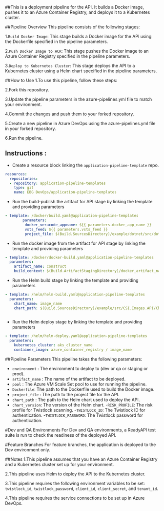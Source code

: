 ##This is a deployment pipeline for the API. It builds a Docker image, pushes it to an Azure Container Registry, and deploys it to a Kubernetes cluster.

##Pipeline Overview
This pipeline consists of the following stages:

1.`Build Docker Image`: This stage builds a Docker image for the API using the Dockerfile specified in the pipeline parameters.

2.`Push Docker Image to ACR`: This stage pushes the Docker image to an Azure Container Registry specified in the pipeline parameters.

3.`Deploy to Kubernetes Cluster`: This stage deploys the API to a Kubernetes cluster using a Helm chart specified in the pipeline parameters.


##How to Use
1.To use this pipeline, follow these steps:

2.Fork this repository.

3.Update the pipeline parameters in the azure-pipelines.yml file to match your environment.

4.Commit the changes and push them to your forked repository.

5.Create a new pipeline in Azure DevOps using the azure-pipelines.yml file in your forked repository.

6.Run the pipeline.

## Instructions :
- Create a resource block linking the `application-pipeline-template` repo.
```yaml
resources:
  repositories:
  - repository: application-pipeline-templates
    type: git
    name: EBG DevOps/application-pipeline-templates
```
- Run the build-publish the artifact for API stage by linking the template and providing parameters
```yaml
- template: /docker/build.yaml@application-pipeline-templates
        parameters:
         docker_veracode_appname: ${{ parameters.docker_app_name }}                            
         vsts_feed: ${{ parameters.vsts_feed }}
         project_file: $(Build.SourcesDirectory)/example/dotnet/src/dotnet-function-example.csproj
```
- Run the docker image from the artifact for API stage by linking the template and providing parameters
```yaml
- template: /docker/docker-build.yaml@application-pipeline-templates
  parameters:
    artifact_name: construct
    build_context: $(Build.ArtifactStagingDirectory)/docker_artifact_name
```
- Run the Helm build stage by linking the template and providing parameters
```yaml
- template: /helm/helm-build.yaml@application-pipeline-templates
  parameters:
    chart_name: image_name
    chart_path: $(Build.SourcesDirectory)/example/src/CSI.Images.API/Chart/Chart.yaml
           
```
- Run the Helm deploy stage by linking the template and providing parameters
```yaml
- template: /helm/helm-deploy.yaml@application-pipeline-templates
  parameters:
    kubernetes_cluster: aks_cluster_name
    container_image: azure_container_registry / image_name
```                    


##Pipeline Parameters
This pipeline takes the following parameters:

- `environment` : The environment to deploy to (dev or qa or staging or prod).
- `artifact_name` : The name of the artifact to be deployed.
- `pool` : The Azure VM Scale Set pool to use for running the pipeline.
- `Dockerfile`: The path to the Dockerfile used to build the Docker image.
- `project_file` : The path to the project file for the API.
- `chart_path` : The path to the Helm chart used to deploy the API.
- `chart_version`: The version of the Helm chart.
-`RISK_PROFILE`: The risk profile for Twistlock scanning.
-`TWISTLOCK_ID`: The Twistlock ID for authentication.
-`TWISTLOCK_PASSWORD`: The Twistlock password for authentication.


#Dev and QA Environments
For Dev and QA environments, a ReadyAPI test suite is run to check the readiness of the deployed API.

#Feature Branches
For feature branches, the application is deployed to the Dev environment only.


##Notes
1.This pipeline assumes that you have an Azure Container Registry and a Kubernetes cluster set up for your environment.

2.This pipeline uses Helm to deploy the API to the Kubernetes cluster.

3.This pipeline requires the following environment variables to be set:` twistlock_id`, `twistlock_password`, `client_id`, `client_secret`, and `tenant_id`.

4.This pipeline requires the service connections to be set up in Azure DevOps.




